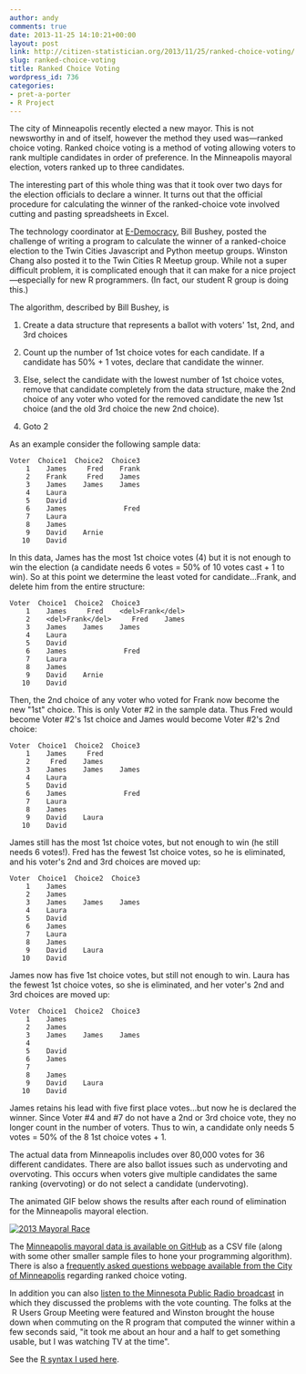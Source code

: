 ```yaml
---
author: andy
comments: true
date: 2013-11-25 14:10:21+00:00
layout: post
link: http://citizen-statistician.org/2013/11/25/ranked-choice-voting/
slug: ranked-choice-voting
title: Ranked Choice Voting
wordpress_id: 736
categories:
- pret-a-porter
- R Project
---
```


The city of Minneapolis recently elected a new mayor. This is not newsworthy in and of itself, however the method they used was—ranked choice voting. Ranked choice voting is a method of voting allowing voters to rank multiple candidates in order of preference. In the Minneapolis mayoral election, voters ranked up to three candidates.

The interesting part of this whole thing was that it took over two days for the election officials to declare a winner. It turns out that the official procedure for calculating the winner of the ranked-choice vote involved cutting and pasting spreadsheets in Excel.

The technology coordinator at [E-Democracy](http://forums.e-democracy.org), Bill Bushey, posted the challenge of writing a program to calculate the winner of a ranked-choice election to the Twin Cities Javascript and Python meetup groups. Winston Chang also posted it to the Twin Cities R Meetup group. While not a super difficult problem, it is complicated enough that it can make for a nice project—especially for new R programmers. (In fact, our student R group is doing this.)

The algorithm, described by Bill Bushey, is



	
  1. Create a data structure that represents a ballot with voters' 1st, 2nd, and 3rd choices

	
  2. Count up the number of 1st choice votes for each candidate. If a candidate has 50% + 1 votes, declare that candidate the winner.

	
  3. Else, select the candidate with the lowest number of 1st choice votes, remove that candidate completely from the data structure, make the 2nd choice of any voter who voted for the removed candidate the new 1st choice (and the old 3rd choice the new 2nd choice).

	
  4. Goto 2


As an example consider the following sample data:

    
    Voter  Choice1  Choice2  Choice3
        1    James     Fred    Frank
        2    Frank     Fred    James
        3    James    James    James
        4    Laura 
        5    David 
        6    James              Fred
        7    Laura
        8    James
        9    David    Arnie
       10    David


In this data, James has the most 1st choice votes (4) but it is not enough to win the election (a candidate needs 6 votes = 50% of 10 votes cast + 1 to win). So at this point we determine the least voted for candidate…Frank, and delete him from the entire structure:

    
    Voter  Choice1  Choice2  Choice3
        1    James     Fred    <del>Frank</del>
        2    <del>Frank</del>     Fred    James
        3    James    James    James
        4    Laura 
        5    David 
        6    James              Fred
        7    Laura
        8    James
        9    David    Arnie
       10    David


Then, the 2nd choice of any voter who voted for Frank now become the new "1st" choice. This is only Voter #2 in the sample data. Thus Fred would become Voter #2's 1st choice and James would become Voter #2's 2nd choice:

    
    Voter  Choice1  Choice2  Choice3
        1    James     Fred
        2     Fred    James
        3    James    James    James
        4    Laura 
        5    David 
        6    James              Fred
        7    Laura
        8    James
        9    David    Laura
       10    David


James still has the most 1st choice votes, but not enough to win (he still needs 6 votes!). Fred has the fewest 1st choice votes, so he is eliminated, and his voter's 2nd and 3rd choices are moved up:

    
    Voter  Choice1  Choice2  Choice3
        1    James
        2    James
        3    James    James    James
        4    Laura 
        5    David 
        6    James              
        7    Laura
        8    James
        9    David    Laura
       10    David


James now has five 1st choice votes, but still not enough to win. Laura has the fewest 1st choice votes, so she is eliminated, and her voter's 2nd and 3rd choices are moved up:

    
    Voter  Choice1  Choice2  Choice3
        1    James
        2    James
        3    James    James    James
        4     
        5    David 
        6    James              
        7    
        8    James
        9    David    Laura
       10    David


James retains his lead with five first place votes…but now he is declared the winner. Since Voter #4 and #7 do not have a 2nd or 3rd choice vote, they no longer count in the number of voters. Thus to win, a candidate only needs 5 votes = 50% of the 8 1st choice votes + 1.

The actual data from Minneapolis includes over 80,000 votes for 36 different candidates. There are also ballot issues such as undervoting and overvoting. This occurs when voters give multiple candidates the same ranking (overvoting) or do not select a candidate (undervoting).

The animated GIF below shows the results after each round of elimination for the Minneapolis mayoral election.

[![2013 Mayoral Race](http://citizen-statistician.org/wp-content/uploads/2013/11/animation.gif)](http://citizen-statistician.org/wp-content/uploads/2013/11/animation.gif)

The [Minneapolis mayoral data is available on GitHub](https://github.com/tcrug/ranked-choice-vote-data) as a CSV file (along with some other smaller sample files to hone your programming algorithm). There is also a [frequently asked questions webpage available from the City of Minneapolis](http://vote.minneapolismn.gov/rcv/what-is-rcv) regarding ranked choice voting.

In addition you can also [listen to the Minnesota Public Radio broadcast](http://minnesota.publicradio.org/display/web/2013/11/22/politics/ranked-choice-vote-count-programmers) in which they discussed the problems with the vote counting. The folks at the  R Users Group Meeting were featured and Winston brought the house down when commuting on the R program that computed the winner within a few seconds said, "it took me about an hour and a half to get something usable, but I was watching TV at the time".

See the [R syntax I used here](http://citizen-statistician.org/2013/11/30/r-syntax-for-ranked-choice-voting/).



